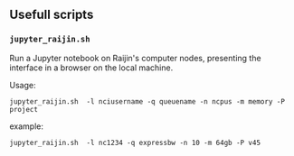 ## Usefull scripts


### `jupyter_raijin.sh`
Run a Jupyter notebook on Raijin's computer nodes, presenting the interface in a
browser on the local machine.

Usage:

```
jupyter_raijin.sh  -l nciusername -q queuename -n ncpus -m memory -P project
```

example:
```
jupyter_raijin.sh  -l nc1234 -q expressbw -n 10 -m 64gb -P v45
```
